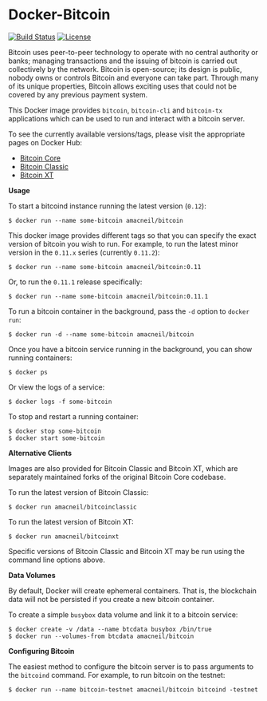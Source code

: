 # Docker-Bitcoin

[![Build Status](https://img.shields.io/travis/amacneil/docker-bitcoin.svg)](https://travis-ci.org/amacneil/docker-bitcoin)
[![License](https://img.shields.io/github/license/amacneil/docker-bitcoin.svg)](https://github.com/amacneil/docker-bitcoin/blob/master/LICENSE)

Bitcoin uses peer-to-peer technology to operate with no central authority or banks; managing transactions and the issuing of bitcoin is carried out collectively by the network. Bitcoin is open-source; its design is public, nobody owns or controls Bitcoin and everyone can take part. Through many of its unique properties, Bitcoin allows exciting uses that could not be covered by any previous payment system.

This Docker image provides `bitcoin`, `bitcoin-cli` and `bitcoin-tx` applications which can be used to run and interact with a bitcoin server.

To see the currently available versions/tags, please visit the appropriate pages on Docker Hub:

* [Bitcoin Core](https://hub.docker.com/r/amacneil/bitcoin/tags/)
* [Bitcoin Classic](https://hub.docker.com/r/amacneil/bitcoinclassic/tags/)
* [Bitcoin XT](https://hub.docker.com/r/amacneil/bitcoinxt/tags/)

**Usage**

To start a bitcoind instance running the latest version (`0.12`):

```
$ docker run --name some-bitcoin amacneil/bitcoin
```

This docker image provides different tags so that you can specify the exact version of bitcoin you wish to run. For example, to run the latest minor version in the `0.11.x` series (currently `0.11.2`):

```
$ docker run --name some-bitcoin amacneil/bitcoin:0.11
```

Or, to run the `0.11.1` release specifically:

```
$ docker run --name some-bitcoin amacneil/bitcoin:0.11.1
```

To run a bitcoin container in the background, pass the `-d` option to `docker run`:

```
$ docker run -d --name some-bitcoin amacneil/bitcoin
```

Once you have a bitcoin service running in the background, you can show running containers:

```
$ docker ps
```

Or view the logs of a service:

```
$ docker logs -f some-bitcoin
```

To stop and restart a running container:

```
$ docker stop some-bitcoin
$ docker start some-bitcoin
```

**Alternative Clients**

Images are also provided for Bitcoin Classic and Bitcoin XT, which are separately maintained forks of the original Bitcoin Core codebase.

To run the latest version of Bitcoin Classic:

```
$ docker run amacneil/bitcoinclassic
```

To run the latest version of Bitcoin XT:

```
$ docker run amacneil/bitcoinxt
```

Specific versions of Bitcoin Classic and Bitcoin XT may be run using the command line options above.

**Data Volumes**

By default, Docker will create ephemeral containers. That is, the blockchain data will not be persisted if you create a new bitcoin container.

To create a simple `busybox` data volume and link it to a bitcoin service:

```
$ docker create -v /data --name btcdata busybox /bin/true
$ docker run --volumes-from btcdata amacneil/bitcoin
```

**Configuring Bitcoin**

The easiest method to configure the bitcoin server is to pass arguments to the `bitcoind` command. For example, to run bitcoin on the testnet:

```
$ docker run --name bitcoin-testnet amacneil/bitcoin bitcoind -testnet
```
